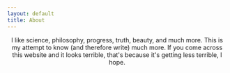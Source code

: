 ```yaml
---
layout: default
title: About
---
```


<p style="text-align: center;"> I like science, philosophy, progress, truth, beauty, and much more. This is my attempt to know (and therefore write) much more. If you come across this website and it looks terrible, that's because it's getting less terrible, I hope.</p>
